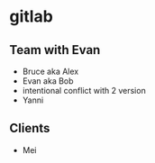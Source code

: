 # gitlab
## Team with Evan
* Bruce aka Alex
* Evan aka Bob
* intentional conflict with 2 version
* Yanni
## Clients
* Mei